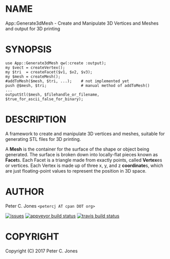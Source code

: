 # NAME

App::Generate3dMesh - Create and Manipulate 3D Vertices and Meshes and output for 3D printing

# SYNOPSIS

    use App::Generate3dMesh qw(:create :output);
    my $vect = createVertex();
    my $tri  = createFacet($v1, $v2, $v3);
    my $mesh = createMesh();
    #addToMesh($mesh, $tri, ...);    # not implemented yet
    push @$mesh, $tri;               # manual method of addToMesh()
    ...
    outputStl($mesh, $filehandle_or_filename, $true_for_ascii_false_for_binary);

# DESCRIPTION

A framework to create and manipulate 3D vertices and meshes, suitable for generating STL files
for 3D printing.

A **Mesh** is the container for the surface of the shape or object being generated.  The surface is broken down
into locally-flat pieces known as **Facet**s.  Each Facet is a triangle made from exactly points, called
**Vertex**es or vertices.  Each Vertex is made up of three x, y, and z **coordinate**s, which are just
floating-point values to represent the position in 3D space.

# AUTHOR

Peter C. Jones `<petercj AT cpan DOT org>`

<div>
    <a href="https://github.com/pryrt/App-Generate3dMesh/issues"><img src="https://img.shields.io/github/issues/pryrt/App-Generate3dMesh.svg" alt="issues" title="issues"></a>
    <a href="https://ci.appveyor.com/project/pryrt/App-Generate3dMesh"><img src="https://ci.appveyor.com/api/projects/status/r4o672g0ua4dvt11?svg=true" alt="appveyor build status" title="appveyor build status"></a>
    <a href="https://travis-ci.org/pryrt/App-Generate3dMesh"><img src="https://travis-ci.org/pryrt/App-Generate3dMesh.svg?branch=master" alt="travis build status" title="travis build status"></a>
</div>

# COPYRIGHT

Copyright (C) 2017 Peter C. Jones
